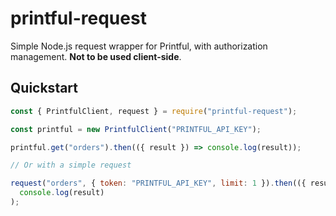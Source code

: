 # printful-request

Simple Node.js request wrapper for Printful, with authorization management. **Not to be used client-side**.

## Quickstart

```js
const { PrintfulClient, request } = require("printful-request");

const printful = new PrintfulClient("PRINTFUL_API_KEY");

printful.get("orders").then(({ result }) => console.log(result));

// Or with a simple request

request("orders", { token: "PRINTFUL_API_KEY", limit: 1 }).then(({ result }) =>
  console.log(result)
);
```
